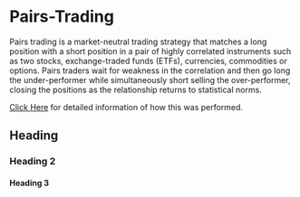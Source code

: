 # Pairs-Trading
  Pairs trading is a market-neutral trading strategy that matches a long position with a short position in a pair of highly correlated instruments such as two stocks, exchange-traded funds (ETFs), currencies, commodities or options. Pairs traders wait for weakness in the correlation and then go long the under-performer while simultaneously short selling the over-performer, closing the positions as the relationship returns to statistical norms.
  
[Click Here](https://github.com/Sabertoothtech/Pairs-Trading/blob/master/Pairs%20Trading.ipynb) for detailed information of how this was performed.
## Heading
### Heading 2
#### Heading 3
